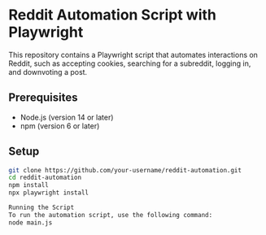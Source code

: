 # Reddit Automation Script with Playwright

This repository contains a Playwright script that automates interactions on Reddit, such as accepting cookies, searching for a subreddit, logging in, and downvoting a post.

## Prerequisites

- Node.js (version 14 or later)
- npm (version 6 or later)

## Setup

   ```bash
   git clone https://github.com/your-username/reddit-automation.git
   cd reddit-automation
   npm install
   npx playwright install
 
Running the Script
To run the automation script, use the following command:
node main.js
